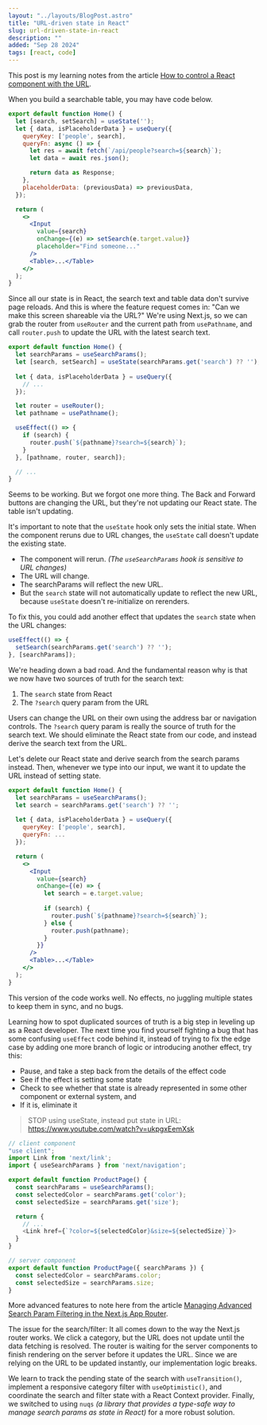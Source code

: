 ```yaml
---
layout: "../layouts/BlogPost.astro"
title: "URL-driven state in React"
slug: url-driven-state-in-react
description: ""
added: "Sep 28 2024"
tags: [react, code]
---
```


This post is my learning notes from the article [How to control a React component with the URL](https://buildui.com/posts/how-to-control-a-react-component-with-the-url).

When you build a searchable table, you may have code below.

```jsx
export default function Home() {
  let [search, setSearch] = useState('');
  let { data, isPlaceholderData } = useQuery({
    queryKey: ['people', search],
    queryFn: async () => {
      let res = await fetch(`/api/people?search=${search}`);
      let data = await res.json();

      return data as Response;
    },
    placeholderData: (previousData) => previousData,
  });

  return (
    <>
      <Input
        value={search} 
        onChange={(e) => setSearch(e.target.value)} 
        placeholder="Find someone..."
      />
      <Table>...</Table>
    </>
  );
}
```

Since all our state is in React, the search text and table data don't survive page reloads. And this is where the feature request comes in: "Can we make this screen shareable via the URL?" We're using Next.js, so we can grab the router from `useRouter` and the current path from `usePathname`, and call `router.push` to update the URL with the latest search text.

```jsx
export default function Home() {
  let searchParams = useSearchParams(); 
  let [search, setSearch] = useState(searchParams.get('search') ?? ''); 
  
  let { data, isPlaceholderData } = useQuery({
    // ...
  });

  let router = useRouter();
  let pathname = usePathname();

  useEffect(() => {
    if (search) {
      router.push(`${pathname}?search=${search}`);
    }
  }, [pathname, router, search]);

  // ...
}
```

Seems to be working. But we forgot one more thing. The Back and Forward buttons are changing the URL, but they're not updating our React state. The table isn't updating.

It's important to note that the `useState` hook only sets the initial state. When the component reruns due to URL changes, the `useState` call doesn't update the existing state.
- The component will rerun. *(The `useSearchParams` hook is sensitive to URL changes)*
- The URL will change.
- The searchParams will reflect the new URL.
- But the `search` state will not automatically update to reflect the new URL, because `useState` doesn't re-initialize on rerenders.

To fix this, you could add another effect that updates the `search` state when the URL changes:

```jsx
useEffect(() => {
  setSearch(searchParams.get('search') ?? '');
}, [searchParams]);
```

We're heading down a bad road. And the fundamental reason why is that we now have two sources of truth for the search text:
1. The `search` state from React
2. The `?search` query param from the URL

Users can change the URL on their own using the address bar or navigation controls. The `?search` query param is really the source of truth for the search text. We should eliminate the React state from our code, and instead derive the search text from the URL.

Let's delete our React state and derive search from the search params instead. Then, whenever we type into our input, we want it to update the URL instead of setting state.

```jsx
export default function Home() {
  let searchParams = useSearchParams();
  let search = searchParams.get('search') ?? '';
  
  let { data, isPlaceholderData } = useQuery({
    queryKey: ['people', search],
    queryFn: ...
  });

  return (
    <>      
      <Input
        value={search}
        onChange={(e) => {
          let search = e.target.value;
          
          if (search) {
            router.push(`${pathname}?search=${search}`);
          } else { 
            router.push(pathname); 
          }
        }}
      />
      <Table>...</Table>
    </>
  );
}
```

This version of the code works well. No effects, no juggling multiple states to keep them in sync, and no bugs.

Learning how to spot duplicated sources of truth is a big step in leveling up as a React developer. The next time you find yourself fighting a bug that has some confusing `useEffect` code behind it, instead of trying to fix the edge case by adding one more branch of logic or introducing another effect, try this:
- Pause, and take a step back from the details of the effect code
- See if the effect is setting some state
- Check to see whether that state is already represented in some other component or external system, and
- If it is, eliminate it

> STOP using useState, instead put state in URL: https://www.youtube.com/watch?v=ukpgxEemXsk

```js
// client component
"use client";
import Link from 'next/link';
import { useSearchParams } from 'next/navigation';

export default function ProductPage() {
  const searchParams = useSearchParams();
  const selectedColor = searchParams.get('color');
  const selectedSize = searchParams.get('size');

  return {
    // ...
    <Link href={`?color=${selectedColor}&size=${selectedSize}`}> 
  }
}

// server component
export default function ProductPage({ searchParams }) {
  const selectedColor = searchParams.color;
  const selectedSize = searchParams.size;
}
```

More advanced features to note here from the article [Managing Advanced Search Param Filtering in the Next.js App Router](https://aurorascharff.no/posts/managing-advanced-search-param-filtering-next-app-router).

The issue for the search/filter: It all comes down to the way the Next.js router works. We click a category, but the URL does not update until the data fetching is resolved. The router is waiting for the server components to finish rendering on the server before it updates the URL. Since we are relying on the URL to be updated instantly, our implementation logic breaks.

We learn to track the pending state of the search with `useTransition()`, implement a responsive category filter with `useOptimistic()`, and coordinate the search and filter state with a React Context provider. Finally, we switched to using `nuqs` *(a library that provides a type-safe way to manage search params as state in React)* for a more robust solution.
